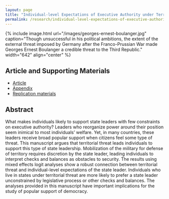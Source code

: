 ```yaml
---
layout: page
title: "Individual-level Expectations of Executive Authority under Territorial Threat"
permalink: /research/individual-level-expectations-of-executive-authority-under-territorial-threat/
---
```


{% include image.html url="/images/georges-ernest-boulanger.jpg" caption="Though unsuccessful in his political ambitions, the extent of the external threat imposed by Germany after the Franco-Prussian War made Georges Ernest Boulanger a credible threat to the Third Republic." width="642" align="center" %}

## Article and Supporting Materials

- [Article](https://www.dropbox.com/s/piehk2hqiaygi8k/strong-leaders.pdf?dl=0)
- [Appendix](https://www.dropbox.com/s/m8fq7jn14e7l9gy/strong-leaders-appendix.pdf?dl=0)
- [Replication materials](https://www.dropbox.com/sh/9mc65oehdiznr9b/AADJ7IQQDTvtO9Wed7mWGGHLa?dl=0)

## Abstract

What makes individuals likely to support state leaders with few constraints on executive authority?  Leaders who reorganize power around their position seem inimical to most individuals’ welfare. Yet, in many countries, these leaders receive broad popular support when citizens feel some type of threat. This manuscript argues that territorial threat leads individuals to support this type of state leadership.  Mobilization of the military for defense of territory requires discretion by the state leader, leading individuals to interpret checks and balances as obstacles to security. The results using mixed effects logit analyses show a robust connection between territorial threat and individual-level expectations of the state leader. Individuals who live in states under territorial threat are more likely to prefer a state leader unconstrained by legislative process or other checks and balances. The analyses provided in this manuscript have important implications for the study of popular support of democracy.
